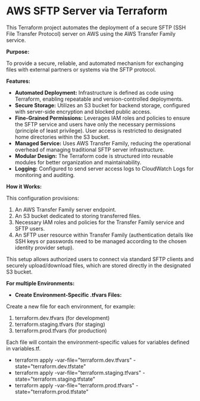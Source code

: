# AWS SFTP Server via Terraform

This Terraform project automates the deployment of a secure SFTP (SSH File Transfer Protocol) server on AWS using the AWS Transfer Family service.

**Purpose:**

To provide a secure, reliable, and automated mechanism for exchanging files with external partners or systems via the SFTP protocol.

**Features:**

*   **Automated Deployment:** Infrastructure is defined as code using Terraform, enabling repeatable and version-controlled deployments.
*   **Secure Storage:** Utilizes an S3 bucket for backend storage, configured with server-side encryption and blocked public access.
*   **Fine-Grained Permissions:** Leverages IAM roles and policies to ensure the SFTP service and users have only the necessary permissions (principle of least privilege). User access is restricted to designated home directories within the S3 bucket.
*   **Managed Service:** Uses AWS Transfer Family, reducing the operational overhead of managing traditional SFTP server infrastructure.
*   **Modular Design:** The Terraform code is structured into reusable modules for better organization and maintainability.
*   **Logging:** Configured to send server access logs to CloudWatch Logs for monitoring and auditing.

**How it Works:**

This configuration provisions:

1.  An AWS Transfer Family server endpoint.
2.  An S3 bucket dedicated to storing transferred files.
3.  Necessary IAM roles and policies for the Transfer Family service and SFTP users.
4.  An SFTP user resource within Transfer Family (authentication details like SSH keys or passwords need to be managed according to the chosen identity provider setup).

This setup allows authorized users to connect via standard SFTP clients and securely upload/download files, which are stored directly in the designated S3 bucket.

**For multiple Environments:**
*   **Create Environment-Specific .tfvars Files:**
    
Create a new file for each environment, for example:
   
1. terraform.dev.tfvars (for development)
2. terraform.staging.tfvars (for staging)
3. terraform.prod.tfvars (for production)

Each file will contain the environment-specific values for variables defined in variables.tf.

* terraform apply -var-file="terraform.dev.tfvars" -state="terraform.dev.tfstate"
* terraform apply -var-file="terraform.staging.tfvars" -state="terraform.staging.tfstate"
* terraform apply -var-file="terraform.prod.tfvars" -state="terraform.prod.tfstate"
